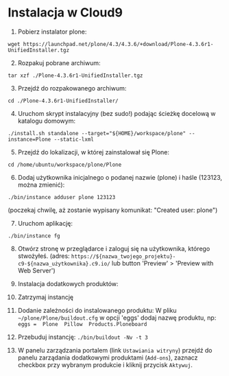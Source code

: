 Instalacja w Cloud9
===================

1. Pobierz instalator plone:
  ```
  wget https://launchpad.net/plone/4.3/4.3.6/+download/Plone-4.3.6r1-UnifiedInstaller.tgz
  ```
 
2. Rozpakuj pobrane archiwum: 
  ```
  tar xzf ./Plone-4.3.6r1-UnifiedInstaller.tgz
  ```

3. Przejdź do rozpakowanego archiwum: 
  ```
  cd ./Plone-4.3.6r1-UnifiedInstaller/
  ```

4. Uruchom skrypt instalacyjny (bez sudo!) podając ścieżkę docelową w katalogu domowym: 
  ```
  ./install.sh standalone --target="${HOME}/workspace/plone" --instance=Plone --static-lxml 
  ```

5. Przejdź do lokalizacji, w której zainstalował się Plone:
  ```
  cd /home/ubuntu/workspace/plone/Plone 
  ```

6. Dodaj użytkownika inicjalnego o podanej nazwie (plone) i haśle (123123, można zmienić): 
  ```
  ./bin/instance adduser plone 123123 
  ```
  (poczekaj chwilę, aż zostanie wypisany komunikat: "Created user: plone") 
 
7. Uruchom aplikację: 
  ```
  ./bin/instance fg 
  ```

8. Otwórz stronę w przeglądarce i zaloguj się na użytkownika, którego stwożyłeś. 
(adres: `https://${nazwa_twojego_projektu}-c9-${nazwa_użytkownika}.c9.io/` 
lub button 'Preview' ­> 'Preview with Web Server') 
 
9. Instalacja dodatkowych produktów:

  1. Zatrzymaj instancję 
  
  2. Dodanie zależności do instalowanego produktu: 
    W pliku `~/plone/Plone/buildout.cfg` w opcji 'eggs' dodaj nazwę produktu, np:
    ```
    eggs = 
        Plone 
        Pillow 
        Products.Ploneboard
    ```

  3. Przebuduj instancję: 
    ```
    ./bin/buildout -Nv -t 3
    ```

  4. W panelu zarządzania portalem (link `Ustawiania witryny`) przejdź do panelu zarządania 
  dodatkowymi produktami (`Add-ons`), zaznacz checkbox przy wybranym produkcie i kliknij 
  przycisk `Aktywuj`. 
